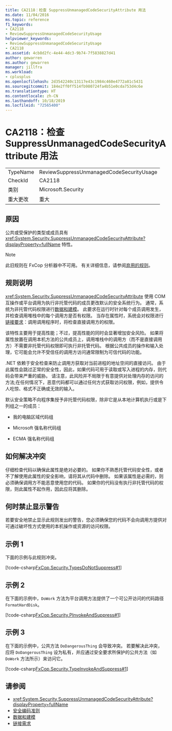 ```yaml
---
title: CA2118：检查 SuppressUnmanagedCodeSecurityAttribute 用法
ms.date: 11/04/2016
ms.topic: reference
f1_keywords:
- CA2118
- ReviewSuppressUnmanagedCodeSecurityUsage
helpviewer_keywords:
- ReviewSuppressUnmanagedCodeSecurityUsage
- CA2118
ms.assetid: 4cb8d2fc-4e44-4dc3-9b74-7f5838827d41
author: gewarren
ms.author: gewarren
manager: jillfra
ms.workload:
- cplusplus
ms.openlocfilehash: 2d3542240c13117e43c1984c460e4772a81c5431
ms.sourcegitcommit: 184e2ff0ff514fb980724fa4b51e0cda753d4c6e
ms.translationtype: HT
ms.contentlocale: zh-CN
ms.lasthandoff: 10/18/2019
ms.locfileid: "72565400"
---
```

# <a name="ca2118-review-suppressunmanagedcodesecurityattribute-usage"></a>CA2118：检查 SuppressUnmanagedCodeSecurityAttribute 用法

|||
|-|-|
|TypeName|ReviewSuppressUnmanagedCodeSecurityUsage|
|CheckId|CA2118|
|类别|Microsoft.Security|
|重大更改|重大|

## <a name="cause"></a>原因
公共或受保护的类型或成员具有 <xref:System.Security.SuppressUnmanagedCodeSecurityAttribute?displayProperty=fullName> 特性。

> [!NOTE]
> 此旧规则在 FxCop 分析器中不可用。 有关详细信息，请参阅[弃用的规则](fxcop-rule-port-status.md#deprecated-rules)。

## <a name="rule-description"></a>规则说明

<xref:System.Security.SuppressUnmanagedCodeSecurityAttribute> 使用 COM 互操作或平台调用为执行非托管代码的成员更改默认的安全系统行为。 通常，系统为非托管代码权限进行[数据和建模](/dotnet/framework/data/index)。 此要求在运行时针对每个成员调用发生，并检查调用堆栈中的每个调用方是否有权限。 当存在属性时，系统会对权限进行[链接要求](/dotnet/framework/misc/link-demands)：调用调用程序时，将检查直接调用方的权限。

该特性主要用于提高性能；不过，提高性能的同时会显著增加安全风险。 如果将属性放置在调用本机方法的公共成员上，调用堆栈中的调用方（而不是直接调用方）不需要非托管代码权限即可执行非托管代码。 根据公共成员的操作和输入处理，它可能会允许不受信任的调用方访问通常限制为可信代码的功能。

.NET 依赖于安全检查来防止调用方获取对当前进程的地址空间的直接访问。 由于此属性会跳过正常的安全性，因此，如果代码可用于读取或写入进程的内存，则代码会带来严重的威胁。 请注意，此风险并不局限于有意提供对处理内存的访问的方法;在任何情况下，恶意代码都可以通过任何方式获取访问权限，例如，提供令人吃惊、格式不正确或无效的输入。

默认安全策略不向程序集授予非托管代码权限，除非它是从本地计算机执行或是下列组之一的成员：

- 我的电脑区域代码组

- Microsoft 强名称代码组

- ECMA 强名称代码组

## <a name="how-to-fix-violations"></a>如何解决冲突

仔细检查代码以确保此属性是绝对必要的。 如果你不熟悉托管代码安全性，或者不了解使用此属性的安全影响，请将其从代码中删除。 如果该属性是必需的，则必须确保调用方不能恶意使用您的代码。 如果你的代码没有执行非托管代码的权限，则此属性不起作用，因此应将其删除。

## <a name="when-to-suppress-warnings"></a>何时禁止显示警告

若要安全地禁止显示此规则发出的警告，您必须确保您的代码不会向调用方提供对可通过破坏性方式使用的本机操作或资源的访问权限。

## <a name="example-1"></a>示例 1

下面的示例与此规则冲突。

[!code-csharp[FxCop.Security.TypesDoNotSuppress#1](../code-quality/codesnippet/CSharp/ca2118-review-suppressunmanagedcodesecurityattribute-usage_1.cs)]

## <a name="example-2"></a>示例 2

在下面的示例中，`DoWork` 方法为平台调用方法提供了一个可公开访问的代码路径 `FormatHardDisk`。

[!code-csharp[FxCop.Security.PInvokeAndSuppress#1](../code-quality/codesnippet/CSharp/ca2118-review-suppressunmanagedcodesecurityattribute-usage_2.cs)]

## <a name="example-3"></a>示例 3

在下面的示例中，公共方法 `DoDangerousThing` 会导致冲突。 若要解决此冲突，应将 `DoDangerousThing` 设为私有，并应通过安全要求所保护的公共方法（如 `DoWork` 方法所示）来访问它。

[!code-csharp[FxCop.Security.TypeInvokeAndSuppress#1](../code-quality/codesnippet/CSharp/ca2118-review-suppressunmanagedcodesecurityattribute-usage_3.cs)]

## <a name="see-also"></a>请参阅

- <xref:System.Security.SuppressUnmanagedCodeSecurityAttribute?displayProperty=fullName>
- [安全编码准则](/dotnet/standard/security/secure-coding-guidelines)
- [数据和建模](/dotnet/framework/data/index)
- [链接需求](/dotnet/framework/misc/link-demands)
